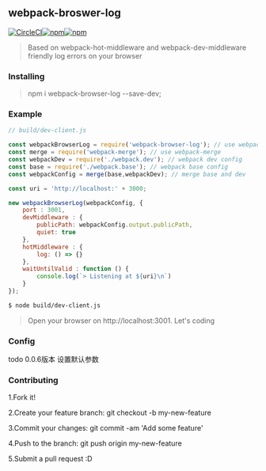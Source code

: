 ## webpack-broswer-log
[![CircleCI](https://img.shields.io/circleci/project/github/MeCKodo/webpack-browser-log.svg)](https://circleci.com/gh/MeCKodo/webpack-browser-log)[![npm](https://img.shields.io/npm/v/webpack-browser-log.svg)](https://www.npmjs.com/package/webpack-browser-log)[![npm](https://img.shields.io/npm/dt/webpack-browser-log.svg)](https://www.npmjs.com/package/webpack-browser-log)

> Based on webpack-hot-middleware and webpack-dev-middleware friendly log errors on your browser

### Installing

> npm i webpack-browser-log --save-dev;

### Example

```javascript
// build/dev-client.js

const webpackBrowserLog = require('webpack-browser-log'); // use webpack-browser-log
const merge = require('webpack-merge'); // use webpack-merge
const webpackDev = require('./webpack.dev'); // webpack dev config
const base = require('./webpack.base'); // webpack base config
const webpackConfig = merge(base,webpackDev); // merge base and dev

const uri = 'http://localhost:' + 3000;

new webpackBrowserLog(webpackConfig, {
	port : 3001,
	devMiddleware : {
		publicPath: webpackConfig.output.publicPath,
		quiet: true
	},
	hotMiddleware : {
		log: () => {}
	},
	waitUntilValid : function () {
		console.log(`> Listening at ${uri}\n`)
	}
});

```

```bash
$ node build/dev-client.js
```

> Open your browser on http://localhost:3001. Let's coding

### Config

todo 0.0.6版本 设置默认参数


### Contributing

1.Fork it!

2.Create your feature branch: git checkout -b my-new-feature

3.Commit your changes: git commit -am 'Add some feature'

4.Push to the branch: git push origin my-new-feature

5.Submit a pull request :D



